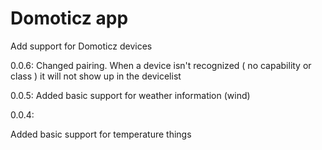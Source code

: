 # Domoticz app 

Add support for Domoticz devices

0.0.6:
 Changed pairing. When a device isn't recognized ( no capability or class ) it will not show up in the devicelist

0.0.5: 
  Added basic support for weather information (wind)
  
0.0.4:

 Added basic support for temperature things  